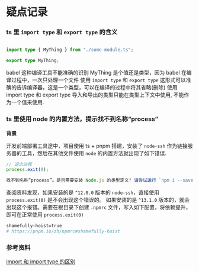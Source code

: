 # 疑点记录

### ts 里 `import type` 和 `export type` 的含义

```ts

import type { MyThing } from "./some-module.ts";

export type MyThing;

```

babel 这种编译工具不能准确的识别 MyThing 是个值还是类型，因为 babel 在编译过程中，一次只处理一个文件
使用 `import type` 和 `export type` 这形式可以准确的告诉编译器，这是一个类型，可以在编译的过程中将其省略(删除)
使用 import type 和 export type 导入和导出的类型只能在类型上下文中使用, 不能作为一个值来使用.

### ts 里使用 node 的内置方法，提示找不到名称“process”

**背景**

开发前端部署工具途中，项目使用 ts + pnpm 搭建，安装了 `node-ssh` 作为链接服务器的工具，然后在其他文件使用 `node` 的内置方法就出现了如下错误.

```ts
// 退出进程
process.exit(0);

找不到名称“process”。是否需要安装 Node.js 的类型定义? 请尝试运行 `npm i --save-dev @types/node`。ts(2580)
```

查阅资料发现，如果安装的是 `^12.0.0` 版本的 `node-ssh`，直接使用 `process.exit(0)` 是不会出现这个错误的。
如果安装的是 `^13.1.0` 版本的，就会出现这个报错。需要在根目录下创建 `.npmrc` 文件，写入如下配置，将依赖提升，即可在正常使用 `process.exit(0)`

```sh
shamefully-hoist=true
# https://pnpm.io/zh/npmrc#shamefully-hoist
```

### 参考资料

[import 和 import type 的区别](https://juejin.cn/post/7111203210542448671)

